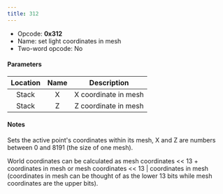 ```yaml
---
title: 312
---
```


- Opcode: **0x312**
- Name: set light coordinates in mesh
- Two-word opcode: No

#### Parameters

| Location | Name |     Description      |
|:--------:|:----:|:--------------------:|
|  Stack   |  X   | X coordinate in mesh |
|  Stack   |  Z   | Z coordinate in mesh |

#### Notes

Sets the active point's coordinates within its mesh, X and Z are numbers between 0 and 8191 (the size of one mesh).

World coordinates can be calculated as mesh coordinates \<\< 13 + coordinates in mesh or mesh coordinates \<\< 13 \| coordinates in mesh (coordinates in mesh can be thought of as the lower 13 bits while mesh coordinates are the upper bits).

